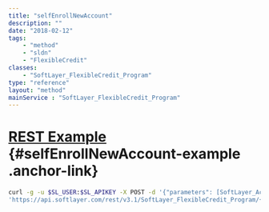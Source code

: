 ```yaml
---
title: "selfEnrollNewAccount"
description: ""
date: "2018-02-12"
tags:
    - "method"
    - "sldn"
    - "FlexibleCredit"
classes:
    - "SoftLayer_FlexibleCredit_Program"
type: "reference"
layout: "method"
mainService : "SoftLayer_FlexibleCredit_Program"
---
```


# [REST Example](#selfEnrollNewAccount-example) <a href="/article/rest/"><i class="fas fa-question"></i></a> {#selfEnrollNewAccount-example .anchor-link} 
```bash
curl -g -u $SL_USER:$SL_APIKEY -X POST -d '{"parameters": [SoftLayer_Account]}' \
'https://api.softlayer.com/rest/v3.1/SoftLayer_FlexibleCredit_Program/{SoftLayer_FlexibleCredit_ProgramID}/selfEnrollNewAccount'
```
